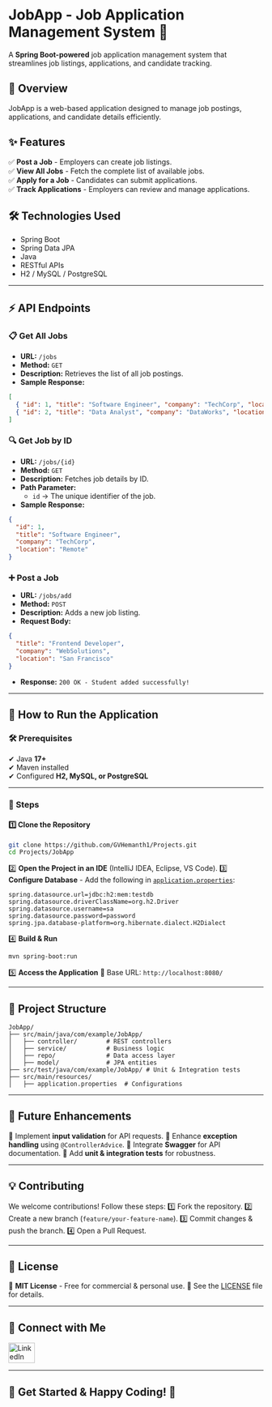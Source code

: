 # **JobApp - Job Application Management System** 🏢

A **Spring Boot-powered** job application management system that streamlines job listings, applications, and candidate tracking.

## **📌 Overview**
JobApp is a web-based application designed to manage job postings, applications, and candidate details efficiently.

## **✨ Features**
✅ **Post a Job** - Employers can create job listings.  
✅ **View All Jobs** - Fetch the complete list of available jobs.  
✅ **Apply for a Job** - Candidates can submit applications.  
✅ **Track Applications** - Employers can review and manage applications.

## **🛠 Technologies Used**
- Spring Boot
- Spring Data JPA
- Java
- RESTful APIs
- H2 / MySQL / PostgreSQL

---

## **⚡ API Endpoints**
### **📋 Get All Jobs**
- **URL:** `/jobs`
- **Method:** `GET`
- **Description:** Retrieves the list of all job postings.
- **Sample Response:**
```json
[
  { "id": 1, "title": "Software Engineer", "company": "TechCorp", "location": "Remote" },
  { "id": 2, "title": "Data Analyst", "company": "DataWorks", "location": "New York" }
]
```
### **🔍 Get Job by ID**
- **URL:** `/jobs/{id}`
- **Method:** `GET`
- **Description:** Fetches job details by ID.  
- **Path Parameter:**
  - `id` → The unique identifier of the job.
- **Sample Response:**
```json
{
  "id": 1,
  "title": "Software Engineer",
  "company": "TechCorp",
  "location": "Remote"
}
```
### **➕ Post a Job**
- **URL:** `/jobs/add`
- **Method:** `POST`
- **Description:** Adds a new job listing.  
- **Request Body:**
```json
{
  "title": "Frontend Developer",
  "company": "WebSolutions",
  "location": "San Francisco"
}
```
- **Response:** `200 OK - Student added successfully!`

---
## 🚀 How to Run the Application

### 🛠 Prerequisites
✔ Java **17+**  
✔ Maven installed  
✔ Configured **H2, MySQL, or PostgreSQL**

---

### 📌 Steps

#### 1️⃣ Clone the Repository
```bash
git clone https://github.com/GVHemanth1/Projects.git
cd Projects/JobApp
```


2️⃣ **Open the Project in an IDE** (IntelliJ IDEA, Eclipse, VS Code).
3️⃣ **Configure Database** - Add the following in [`application.properties`](https://application.properties):

```properties
spring.datasource.url=jdbc:h2:mem:testdb
spring.datasource.driverClassName=org.h2.Driver
spring.datasource.username=sa
spring.datasource.password=password
spring.jpa.database-platform=org.hibernate.dialect.H2Dialect
```

4️⃣ **Build & Run**

```bash
mvn spring-boot:run
```

5️⃣ **Access the Application** 🔗 Base URL: `http://localhost:8080/`

---

## **📁 Project Structure**
```
JobApp/
├── src/main/java/com/example/JobApp/
│   ├── controller/        # REST controllers
│   ├── service/           # Business logic
│   ├── repo/              # Data access layer
│   ├── model/             # JPA entities
├── src/test/java/com/example/JobApp/ # Unit & Integration tests
├── src/main/resources/
│   ├── application.properties  # Configurations
```


---

## **🚀 Future Enhancements**

🔹 Implement **input validation** for API requests.
🔹 Enhance **exception handling** using `@ControllerAdvice`.
🔹 Integrate **Swagger** for API documentation.
🔹 Add **unit & integration tests** for robustness.

---

## **💡 Contributing**

We welcome contributions! Follow these steps:
1️⃣ Fork the repository.
2️⃣ Create a new branch (`feature/your-feature-name`).
3️⃣ Commit changes & push the branch.
4️⃣ Open a Pull Request.

---

## **📜 License**

🔹 **MIT License** - Free for commercial & personal use.
📌 See the [LICENSE](./LICENSE) file for details.

---

## **🌟 Connect with Me**

<div align="left">
<a href="https://www.linkedin.com/in/venkata-hemanth-guddanti-249bb812a/"><img src="https://raw.githubusercontent.com/maurodesouza/profile-readme-generator/master/src/assets/icons/social/linkedin/default.svg" width="52" height="40" alt="LinkedIn logo" /></a>
</div>

---

## **🎯 Get Started & Happy Coding! 🚀**
